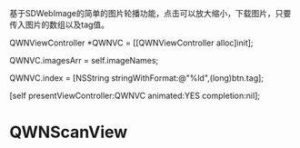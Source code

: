 基于SDWebImage的简单的图片轮播功能，点击可以放大缩小，下载图片，只要传入图片的数组以及tag值。

QWNViewController *QWNVC = [[QWNViewController alloc]init];

QWNVC.imagesArr = self.imageNames;

QWNVC.index = [NSString stringWithFormat:@"%ld",(long)btn.tag];

[self presentViewController:QWNVC animated:YES completion:nil];

# QWNScanView
